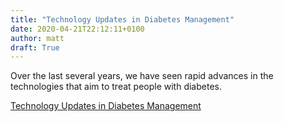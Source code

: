 ```yaml
---
title: "Technology Updates in Diabetes Management"
date: 2020-04-21T22:12:11+0100
author: matt
draft: True
---
```

Over the last several years, we have seen rapid advances in the technologies that aim to treat people with diabetes.

[ Technology Updates in Diabetes Management ]( https://www.munichre.com/us-life/en/perspectives/technology-updates-diabetes-management.html )
